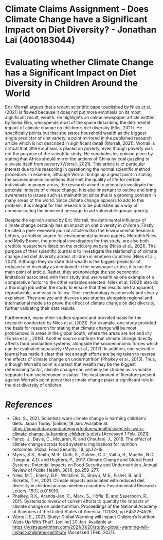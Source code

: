 # Climate Claims Assignment - Does Climate Change have a Significant Impact on Diet Diversity? - Jonathan Lai (400183044)

# Evaluating whether Climate Change has a Significant Impact on Diet Diversity in Children Around the World

Eric Worrall argues that a recent scientific paper published by Niles et al. (2021) is flawed because it does not put more emphasis on its most significant result, wealth. He highlights an online newspaper article written by Sonia Elks, who spends most of the space describing the detrimental impact of climate change on children’s diet diversity (Elks, 2021). He specifically points out that she states household wealth as the biggest single predictor of diet variety, a point mirrored in the published research article which is not described in significant detail (Worrall, 2021). Worrall is critical that little emphasis is placed on poverty, even though poverty was not the purpose of the scientific study. He concludes his opinion piece by stating that Africa should mirror the actions of China by coal guzzling to alleviate itself from poverty (Worrall, 2021). This article is of particular interest due to his reasoning in questioning the normal scientific method procedure. In essence, although Worrall brings up a great point in stating the socioeconomic conditions that limit the quality of life for certain individuals in poorer areas, the research aimed to primarily investigate the potential impacts of climate change. It is also important to outline and bring awareness to issues such as malnutrition since this is a growing concern in many areas of the world. Since climate change appears to add to this problem, it is integral for this research to be published as a way of communicating the imminent message to aid vulnerable groups quickly. 

Despite the opinion stated by Eric Worrall, the detrimental influence of climate change certainly has an impact on diet diversity in children. Firstly, he cited a peer-reviewed journal article within the Environmental Research Letters, a credible source for environmental science papers. Meredith Niles and Molly Brown, the principal investigators for this study, are also both credible researchers listed on the orcid.org website (Niles et al., 2021). The purpose of their scientific journal is to investigate the relationship of climate change and diet diversity across children in nineteen countries (Niles et al., 2021). Although they do state that wealth is the biggest predictor of reduced diet diversity as mentioned in the newspaper article, it is not the main point of article. Rather, they acknowledge the socioeconomic limitations associated with their study and use wealth as one example of a comparative factor to the other variables selected. Niles et al. (2021) also do a thorough job within the study to ensure that their results are transparent, reproducible, and easy to follow. Their methodology is concisely and clearly explained. They analyze and discuss case studies alongside regional and international models to prove the effect of climate change on diet diversity, further validating their data results. 

Furthermore, many other studies support and provided basis for the research conducted by Niles et al. (2021). For example, one study provided the basis for research for stating that climate change will be most pronounced in areas in the global South, where the areas are hot and dry (Fanzo et al., 2018). Another source confirms that climate change directly affects food production systems, alongside the socioeconomic forces which can be evaluated separately (Myers et al., 2017). In addition, one scientific journal has made it clear that not enough efforts are being taken to reverse the effects of climate change on undernutrition (Phalkey et al., 2015). Thus, although Worrall’s point is correct that wealth may be the biggest determining factor, climate change can certainly be studied as a variable separate from socioeconomic status. The vast amount of literature present against Worrall’s point prove that climate change plays a significant role in the diet diversity of children.  

# *References*

- Elks, S., 2021. Scientists warn climate change is harming children’s diets. Japan Today. [online] 19 Jan. Available at: <https://japantoday.com/category/features/health/scientists-warn-climate-change-is-harming-children's-diets> [Accessed 1 Feb. 2021].
- Fanzo, J., Davis, C., McLaren, R. and Choufani, J., 2018. The effect of climate change across food systems: Implications for nutrition outcomes. Global Food Security, 18, pp.12–19.
- Myers, S.S., Smith, M.R., Guth, S., Golden, C.D., Vaitla, B., Mueller, N.D., Dangour, A.D. and Huybers, P., 2017. Climate Change and Global Food Systems: Potential Impacts on Food Security and Undernutrition. Annual Review of Public Health, 38(1), pp.259–277.
- Niles, M.T., Emery, B.F., Wiltshire, S., Brown, M.E., Fisher, B. and Ricketts, T.H., 2021. Climate impacts associated with reduced diet diversity in children across nineteen countries. Environmental Research Letters, 16(1), p.015010.
- Phalkey, R.K., Aranda-Jan, C., Marx, S., Höfle, B. and Sauerborn, R., 2015. Systematic review of current efforts to quantify the impacts of climate change on undernutrition. Proceedings of the National Academy of Sciences of the United States of America, 112(33), pp.E4522-4529.
- Worrall, E., 2021. Study: Global Warming will Impact Children’s Nutrition. Watts Up With That?. [online] 20 Jan. Available at: <https://wattsupwiththat.com/2021/01/20/study-global-warming-will-impact-childrens-nutrition/> [Accessed 1 Feb. 2021].

